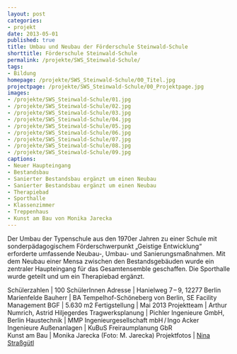 ```yaml
---
layout: post
categories:
- projekt
date: 2013-05-01
published: true
title: Umbau und Neubau der Förderschule Steinwald-Schule
shorttitle: Förderschule Steinwald-Schule
permalink: /projekte/SWS_Steinwald-Schule/
tags: 
- Bildung
homepage: /projekte/SWS_Steinwald-Schule/00_Titel.jpg
projectpage: /projekte/SWS_Steinwald-Schule/00_Projektpage.jpg
images:
- /projekte/SWS_Steinwald-Schule/01.jpg
- /projekte/SWS_Steinwald-Schule/02.jpg
- /projekte/SWS_Steinwald-Schule/03.jpg
- /projekte/SWS_Steinwald-Schule/04.jpg
- /projekte/SWS_Steinwald-Schule/05.jpg
- /projekte/SWS_Steinwald-Schule/06.jpg
- /projekte/SWS_Steinwald-Schule/07.jpg
- /projekte/SWS_Steinwald-Schule/08.jpg
- /projekte/SWS_Steinwald-Schule/09.jpg
captions:
- Neuer Haupteingang
- Bestandsbau
- Sanierter Bestandsbau ergänzt um einen Neubau
- Sanierter Bestandsbau ergänzt um einen Neubau
- Therapiebad
- Sporthalle
- Klassenzimmer
- Treppenhaus
- Kunst am Bau von Monika Jarecka
---
```

Der Umbau der Typenschule aus den 1970er Jahren zu einer Schule mit sonderpädagogischem Förderschwerpunkt „Geistige Entwicklung“ erforderte umfassende Neubau-, Umbau- und Sanierungsmaßnahmen. Mit dem Neubau einer Mensa zwischen den Bestandsgebäuden wurde ein zentraler Haupteingang für das Gesamtensemble geschaffen. Die Sporthalle wurde geteilt und um ein Therapiebad ergänzt.

Schülerzahlen	|	100 SchülerInnen
Adresse	|	Hanielweg 7 – 9, 12277 Berlin Marienfelde
Bauherr	|	BA Tempelhof-Schöneberg von Berlin, SE Facility Management
BGF		|	5.630 m2
Fertigstellung	|	Mai 2013
Projektteam	|	Arthur Numrich, Astrid Hiljegerdes 
Tragwerksplanung	|	Pichler Ingenieure GmbH, Berlin
Haustechnik	|	MMP Ingenieurgesellschaft mbH / Ingo Acker Ingenieure
Außenanlagen	|	KuBuS Freiraumplanung GbR	
Kunst am Bau	|	Monika Jarecka (Foto: M. Jarecka)
Projektfotos	|	[Nina Straßgütl](http://www.ninastrg.de/)